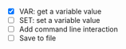 - [x] VAR: get a variable value
- [ ] SET: set a variable value
- [ ] Add command line interaction
- [ ] Save to file